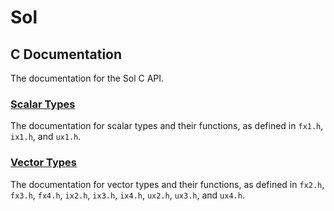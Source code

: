 # Sol

## C Documentation

The documentation for the Sol C API.

### [Scalar Types](scalar)

The documentation for scalar types and their functions, as defined in `fx1.h`,
`ix1.h`, and `ux1.h`.

### [Vector Types](vector)

The documentation for vector types and their functions, as defined in `fx2.h`,
`fx3.h`, `fx4.h`, `ix2.h`, `ix3.h`, `ix4.h`, `ux2.h`, `ux3.h`, and `ux4.h`.
